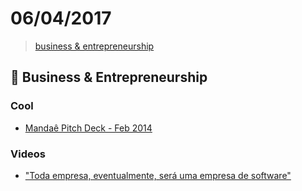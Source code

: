 # 06/04/2017

> [business & entrepreneurship](#briefcase-business--entrepreneurship)


## :briefcase: Business & Entrepreneurship

### Cool
- [Mandaê Pitch Deck - Feb 2014](https://www.slideshare.net/AlexanderJarvis/mandae-slideshare140615181107phpapp01)

### Videos
- ["Toda empresa, eventualmente, será uma empresa de software"](https://www.youtube.com/watch?v=Gge6-p7-GSE)